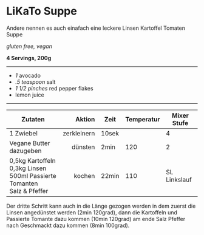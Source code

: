 # LiKaTo Suppe

Andere nennen es auch einafach eine leckere Linsen Kartoffel Tomaten Suppe

*gluten free, vegan*

**4 Servings, 200g**

---

- *1* avocado
- *.5 teaspoon* salt
- *1 1/2 pinches* red pepper flakes
- lemon juice

---

| Zutaten | Aktion | Zeit | Temperatur | Mixer Stufe |
| -- | --: | -- | -- | -- |
| 1 Zwiebel | zerkleinern | 10sek | | 4 |
| Vegane Butter dazugeben | dünsten | 2min | 120 | 2 |
| 0,5kg Kartoffeln <br/> 0,3kg Linsen <br/> 500ml Passierte Tomanten <br/> Salz & Pfeffer| kochen | 22min | 110 | SL<br/>Linkslauf |



Der dritte Schritt kann auch in die Länge gezogen werden in dem zuerst die Linsen angedünstet werden (2min 120grad), dann die Kartoffeln und Passierte Tomante dazu kommen (10min 120grad) am ende Salz Pfeffer nach Geschmackt dazu kommen (8min 100grad).

